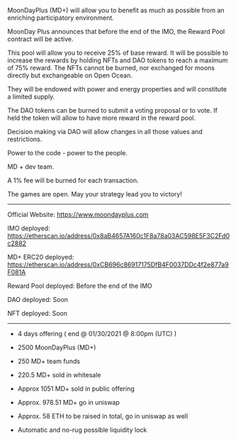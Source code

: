 MoonDayPlus (MD+) will allow you to benefit as much as possible from an enriching participatory environment.



MoonDay Plus announces that before the end of the IMO, the Reward Pool contract will be active.

This pool will allow you to receive 25% of base reward. It will be possible to increase the rewards by holding NFTs and DAO tokens to reach a maximum of 75% reward.
The NFTs cannot be burned, nor exchanged for moons directly but exchangeable on Open Ocean.

They will be endowed with power and energy properties and will constitute a limited supply.

The DAO tokens can be burned to submit a voting proposal or to vote. If held the token will allow to have more reward in the reward pool.

Decision making via DAO will allow changes in all those values and restrictions.

Power to the code - power to the people.

MD + dev team.


A 1% fee will be burned for each transaction.

The games are open.
May your strategy lead you to victory!


******************************************

Official Website: https://www.moondayplus.com

IMO deployed: https://etherscan.io/address/0x8aB4657A160c1F8a78a03AC598E5F3C2Fd0c2882

MD+ ERC20 deployed: https://etherscan.io/address/0xCB696c86917175DfB4F0037DDc4f2e877a9F081A

Reward Pool deployed: Before the end of the IMO

DAO deployed: Soon

NFT deployed: Soon

******************************************

- 4 days offering ( end @ 01/30/2021 @ 8:00pm (UTC) )

- 2500 MoonDayPlus (MD+)

- 250 MD+ team funds

- 220.5 MD+ sold in whitesale

- Approx 1051 MD+ sold in public offering

- Approx. 978.51 MD+ go in uniswap

- Approx. 58 ETH to be raised in total, go in uniswap as well

- Automatic and no-rug possible liquidity lock